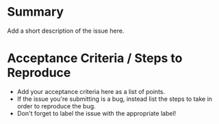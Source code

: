 # Summary

Add a short description of the issue here.

# Acceptance Criteria / Steps to Reproduce

- Add your acceptance criteria here as a list of points.
- If the issue you're submitting is a bug, instead list the steps to take in order to reproduce the bug.
- Don't forget to label the issue with the appropriate label!